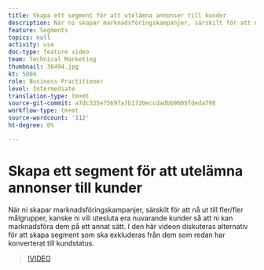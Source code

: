 ```yaml
---
title: Skapa ett segment för att utelämna annonser till kunder
description: När ni skapar marknadsföringskampanjer, särskilt för att nå ut till fler/fler målgrupper, kanske ni vill utesluta era nuvarande kunder så att ni kan marknadsföra dem på ett annat sätt. I den här videon diskuteras alternativ för att skapa segment som ska exkluderas från dem som redan har konverterat till kundstatus.
feature: Segments
topics: null
activity: use
doc-type: feature video
team: Technical Marketing
thumbnail: 36494.jpg
kt: 5804
role: Business Practitioner
level: Intermediate
translation-type: tm+mt
source-git-commit: a7dc335e75697a7b1720eccdadbb9605fdeda798
workflow-type: tm+mt
source-wordcount: '112'
ht-degree: 0%

---
```



# Skapa ett segment för att utelämna annonser till kunder

När ni skapar marknadsföringskampanjer, särskilt för att nå ut till fler/fler målgrupper, kanske ni vill utesluta era nuvarande kunder så att ni kan marknadsföra dem på ett annat sätt. I den här videon diskuteras alternativ för att skapa segment som ska exkluderas från dem som redan har konverterat till kundstatus.

>[!VIDEO](https://video.tv.adobe.com/v/36494/?quality=12&learn=on)

